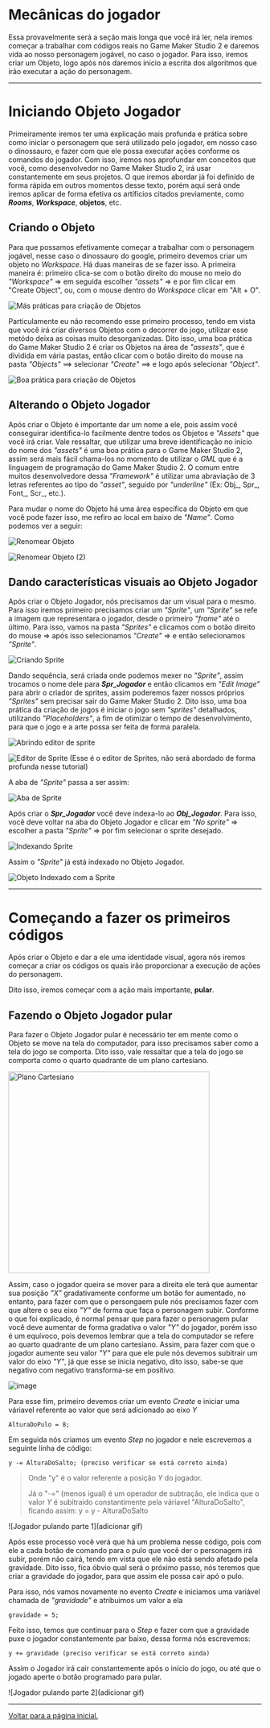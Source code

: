 # Mecânicas do jogador

Essa provavelmente será a seção mais longa que você irá ler, nela iremos começar a trabalhar com códigos reais no Game Maker Studio 2 e daremos vida ao nosso personagem jogável, no caso o jogador. 
Para isso, iremos criar um Objeto, logo após nós daremos início a escrita dos algoritmos que irão executar a ação do personagem.

---

# Iniciando Objeto Jogador

Primeiramente iremos ter uma explicação mais profunda e prática sobre como iniciar o personagem que será utilizado pelo jogador, em nosso caso o dinossauro, e fazer com que ele possa executar ações conforme os comandos do jogador. Com isso, iremos nos aprofundar em conceitos que você, como desenvolvedor no Game Maker Studio 2, irá usar constantemente em seus projetos. O que iremos abordar já foi definido de forma rápida em outros momentos desse texto, porém aqui será onde iremos aplicar de forma efetiva os artíficios citados previamente, como ***Rooms***, ***Workspace***, **objetos**, etc.

## Criando o Objeto

Para que possamos efetivamente começar a trabalhar com o personagem jogável, nesse caso o dinossauro do google, primeiro devemos criar um objeto no *Workspace*. Há duas maneiras de se fazer isso. A primeira maneira é: primeiro clica-se com o botão direito do mouse no meio do *"Workspace"* => em seguida escolher *"assets"* => e por fim clicar em "Create Object", ou, com o mouse dentro do *Workspace* clicar em "Alt + O".

![Más práticas para criação de Objetos](https://user-images.githubusercontent.com/112759509/201797275-a926778c-5e8c-4daf-92a9-cc01e63e73ae.png)

Particulamente eu não recomendo esse primeiro processo, tendo em vista que você irá criar diversos Objetos com o decorrer do jogo, utilizar esse metódo deixa as coisas muito desorganizadas. Dito isso, uma boa prática do Game Maker Studio 2 é criar os Objetos na área de *"assests"*, que é dividida em vária pastas, então clicar com o botão direito do mouse na pasta *"Objects"* ==> selecionar *"Create"* ==> e logo após selecionar *"Object"*.

![Boa prática para criação de Objetos](https://user-images.githubusercontent.com/112759509/201927494-2cebefde-af9d-490d-9372-558510533a3a.png)

## Alterando o Objeto Jogador

Após criar o Objeto é importante dar um nome a ele, pois assim você conseguirar identifica-lo facilmente dentre todos os Objetos e *"Assets"* que você irá criar. Vale ressaltar, que utilizar uma breve identificação no início do nome dos *"assets"* é uma boa prática para o Game Maker Studio 2, assim será mais fácil chama-los no momento de utilizar o *GML* que é a linguagem de programação do Game Maker Studio 2. O comum entre muitos desenvolvedore dessa *"Framework"* é utilizar uma abraviação de 3 letras referentes ao tipo do *"asset"*, seguido por *"underline"* (Ex: Obj_, Spr_, Font_, Scr_, etc.).

Para mudar o nome do Objeto há uma área específica do Objeto em que você pode fazer isso, me refiro ao local em baixo de *"Name"*. Como podemos ver a seguir:

![Renomear Objeto](https://user-images.githubusercontent.com/112759509/201933076-e7697390-532e-491b-85a0-7350ffda6b2c.png)

![Renomear Objeto (2)](https://user-images.githubusercontent.com/112759509/201932828-3fcfbcf7-fda1-4904-8ee3-8d446dd3413b.jpg)

## Dando características visuais ao Objeto Jogador

Após criar o Objeto Jogador, nós precisamos dar um visual para o mesmo. Para isso iremos primeiro precisamos criar um *"Sprite"*, um *"Sprite"* se refe a imagem que representara o jogador, desde o primeiro *"frame"* até o último. Para isso, vamos na pasta *"Sprites"* e clicamos com o botão direito do mouse => após isso selecionamos *"Create"* => e então selecionamos *"Sprite"*.

![Criando Sprite](https://user-images.githubusercontent.com/112759509/201937230-d03457dd-bf2d-4a62-8dcd-47fbe9adc889.png)

Dando sequência, será criada onde podemos mexer no *"Sprite"*, assim trocamos o nome dele para ***Spr_Jogador*** e então clicamos em *"Edit Image"* para abrir o criador de sprites, assim poderemos fazer nossos próprios *"Sprites"* sem precisar sair do Game Maker Studio 2. Dito isso, uma boa prática da criação de jogos é iniciar o jogo sem *"sprites"* detalhados, utilizando *"Placeholders"*, a fim de otimizar o tempo de desenvolvimento, para que o jogo e a arte possa ser feita de forma paralela.

![Abrindo editor de sprite](https://user-images.githubusercontent.com/112759509/201939180-08943ed0-7473-4cbb-8a96-86f92afcc52a.jpg)

![Editor de Sprite](https://user-images.githubusercontent.com/112759509/201941222-89ee65a0-1258-47b1-8074-bdf0c5952b15.png) (Esse é o editor de Sprites, não será abordado de forma profunda nesse tutorial)

A aba de *"Sprite"* passa a ser assim:

![Aba de Sprite](https://user-images.githubusercontent.com/112759509/201942308-302471b5-40dc-4fc3-9c17-0961459d8d85.png)

Após criar o ***Spr_Jogador*** você deve indexa-lo ao ***Obj_Jogador***. Para isso, você deve voltar na aba do Objeto Jogador e clicar em *"No sprite"* => escolher a pasta *"Sprite"* => por fim selecionar o sprite desejado.

![Indexando Sprite](https://user-images.githubusercontent.com/112759509/201943155-50e2d68d-407b-41ce-b1fa-ae7950dd701f.png)

Assim o *"Sprite"* já está indexado no Objeto Jogador.

![Objeto Indexado com a Sprite](https://user-images.githubusercontent.com/112759509/201943603-1f1ff602-3cab-4a52-a240-0558dc1d9710.png)



---

# Começando a fazer os primeiros códigos

Após criar o Objeto e dar a ele uma identidade visual, agora nós iremos começar a criar os códigos os quais irão proporcionar a execução de ações do personagem.

Dito isso, iremos começar com a ação mais importante, **pular**.

## Fazendo o Objeto Jogador pular

Para fazer o Objeto Jogador pular é necessário ter em mente como o Objeto se move na tela do computador, para isso precisamos saber como a tela do jogo se comporta.
Dito isso, vale ressaltar que a tela do jogo se comporta como o quarto quadrante de um plano cartesiano. 

<img alt="Plano Cartesiano" width="400" height="400" src="https://user-images.githubusercontent.com/112759509/204163382-e602866b-a602-4429-a09b-4cfb8f70085d.png"/>

Assim, caso o jogador queira se mover para a direita ele terá que aumentar sua posição *"X"* gradativamente conforme um botão for aumentado, no entanto, para fazer com que o persongaem pule nós precisamos fazer com que altere o seu eixo *"Y"* de forma que faça o personagem subir.
Conforme o que foi explicado, é normal pensar que para fazer o personagem pular você deve aumentar de forma gradativa o valor *"Y"* do jogador, porém isso é um equívoco, pois devemos lembrar que a tela do computador se refere ao quarto quadrante de um plano cartesiano.
Assim, para fazer com que o jogador aumente seu valor *"Y"* para que ele pule nós devemos subitrair um valor do eixo *"Y"*, já que esse se inicia negativo, dito isso, sabe-se que negativo com negativo transforma-se em positivo.

![image](https://user-images.githubusercontent.com/112759509/204163425-061c6dc0-7bb1-4c34-aff5-74488505ddea.png)

Para esse fim, primeiro devemos criar um evento *Create* e iniciar uma váriavel referente ao valor que será adicionado ao eixo *Y*

~~~GML
AlturaDoPulo = 8;
~~~

Em seguida nós criamos um evento *Step* no jogador e nele escrevemos a seguinte linha de código:

~~~GML
y -= AlturaDoSalto; (preciso verificar se está correto ainda)
~~~

> Onde "y" é o valor referente a posição *Y* do jogador.
> 
> Já o "-=" (menos igual) é um operador de subtração, ele indica que o valor *Y* é subitraido constantimente pela váriavel "AlturaDoSalto", ficando assim: y = y - AlturaDoSalto

![Jogador pulando parte 1](adicionar gif)

Após esse processo você verá que há um problema nesse código, pois com ele a cada botão de comando para o pulo que você der o personagem irá subir, porém não cairá, tendo em vista que ele não está sendo afetado pela gravidade.
Dito isso, fica óbvio qual será o próximo passo, nós teremos que criar a gravidade do jogador, para que assim ele possa cair apó o pulo.

Para isso, nós vamos novamente no evento *Create* e iniciamos uma variável chamada de *"gravidade"* e atribuimos um valor a ela

~~~GML
gravidade = 5; 
~~~

Feito isso, temos que continuar para o *Step* e fazer com que a gravidade puxe o jogador constantemente par baixo, dessa forma nós escrevemos:

~~~GML
y += gravidade (preciso verificar se está correto ainda)
~~~

Assim o Jogador irá cair constantemente após o início do jogo, ou até que o jogado aperte o botão programado para pular.

![Jogador pulando parte 2](adicionar gif)


---

[Voltar para a página inicial.](README.md)
